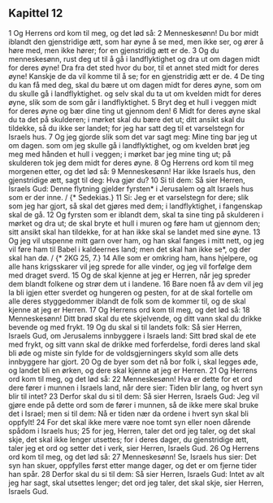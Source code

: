 ## Kapittel 12

1 Og Herrens ord kom til meg, og det lød så:
2 Menneskesønn! Du bor midt iblandt den gjenstridige ætt, som har øyne å se med, men ikke ser, og ører å høre med, men ikke hører; for en gjenstridig ætt er de.
3 Og du menneskesønn, rust deg ut til å gå i landflyktighet og dra ut om dagen midt for deres øyne! Dra fra det sted hvor du bor, til et annet sted midt for deres øyne! Kanskje de da vil komme til å se; for en gjenstridig ætt er de.
4 De ting du kan få med deg, skal du bære ut om dagen midt for deres øyne, som om du skulle gå i landflyktighet. og selv skal du ta ut om kvelden midt for deres øyne, slik som de som går i landflyktighet.
5 Bryt deg et hull i veggen midt for deres øyne og bær dine ting ut gjennom den!
6 Midt for deres øyne skal du ta det på skulderen; i mørket skal du bære det ut; ditt ansikt skal du tildekke, så du ikke ser landet; for jeg har satt deg til et varselstegn for Israels hus.
7 Og jeg gjorde slik som det var sagt meg: Mine ting bar jeg ut om dagen. som om jeg skulle gå i landflyktighet, og om kvelden brøt jeg meg med hånden et hull i veggen; i mørket bar jeg mine ting ut; på skulderen tok jeg dem midt for deres øyne.
8 Og Herrens ord kom til meg morgenen etter, og det lød så:
9 Menneskesønn! Har ikke Israels hus, den gjenstridige ætt, sagt til deg: Hva gjør du?
10 Si til dem: Så sier Herren, Israels Gud: Denne flytning gjelder fyrsten* i Jerusalem og alt Israels hus som er der inne. / {* Sedekias.}
11 Si: Jeg er et varselstegn for dere; slik som jeg har gjort, så skal det gjøres med dem; i landflyktighet, i fangenskap skal de gå.
12 Og fyrsten som er iblandt dem, skal ta sine ting på skulderen i mørket og dra ut; de skal bryte et hull i muren og føre ham ut gjennom den; sitt ansikt skal han tildekke, for at han ikke skal se landet med sine øyne.
13 Og jeg vil utspenne mitt garn over ham, og han skal fanges i mitt nett, og jeg vil føre ham til Babel i kaldeernes land; men det skal han ikke se*, og der skal han dø. / {* 2KG 25, 7.}
14 Alle som er omkring ham, hans hjelpere, og alle hans krigsskarer vil jeg sprede for alle vinder, og jeg vil forfølge dem med draget sverd.
15 Og de skal kjenne at jeg er Herren, når jeg spreder dem blandt folkene og strør dem ut i landene.
16 Bare noen få av dem vil jeg la bli igjen etter sverdet og hungeren og pesten, for at de skal fortelle om alle deres styggedommer iblandt de folk som de kommer til, og de skal kjenne at jeg er Herren.
17 Og Herrens ord kom til meg, og det lød så:
18 Menneskesønn! Ditt brød skal du ete skjelvende, og ditt vann skal du drikke bevende og med frykt.
19 Og du skal si til landets folk: Så sier Herren, Israels Gud, om Jerusalems innbyggere i Israels land: Sitt brød skal de ete med frykt, og sitt vann skal de drikke med forferdelse, fordi deres land skal bli øde og miste sin fylde for de voldsgjerningers skyld som alle dets innbyggere har gjort.
20 Og de byer som det nå bor folk i, skal legges øde, og landet bli en ørken, og dere skal kjenne at jeg er Herren.
21 Og Herrens ord kom til meg, og det lød så:
22 Menneskesønn! Hva er dette for et ord dere fører i munnen i Israels land, når dere sier: Tiden blir lang, og hvert syn blir til intet?
23 Derfor skal du si til dem: Så sier Herren, Israels Gud: Jeg vil gjøre ende på dette ord som de fører i munnen, så de ikke mere skal bruke det i Israel; men si til dem: Nå er tiden nær da ordene i hvert syn skal bli oppfylt!
24 For det skal ikke mere være noe tomt syn eller noen dårende spådom i Israels hus;
25 for jeg, Herren, taler det ord jeg taler, og det skal skje, det skal ikke lenger utsettes; for i deres dager, du gjenstridige ætt, taler jeg et ord og setter det i verk, sier Herren, Israels Gud.
26 Og Herrens ord kom til meg, og det lød så:
27 Menneskesønn! Se, Israels hus sier: Det syn han skuer, oppfylles først etter mange dager, og det er om fjerne tider han spår.
28 Derfor skal du si til dem: Så sier Herren, Israels Gud: Intet av alt jeg har sagt, skal utsettes lenger; det ord jeg taler, det skal skje, sier Herren, Israels Gud.
